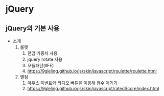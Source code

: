 # jQuery
## jQuery의 기본 사용

- 소개
	1. 룰렛
		1. 랜덤 가중치 사용
		2. jquery rotate 사용
		3. 모듈패턴(IIFE)
		4. https://9gleling.github.io/js/skin/javascript/roulette/roulette.html
	2. 별점
		1. 마우스 이벤트와 라디오 버튼을 이용해 점수 매기기
		2. https://9gleling.github.io/js/skin/javascript/ratedScore/index.html